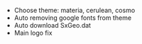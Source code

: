 * Choose theme: materia, cerulean, cosmo
* Auto removing google fonts from theme
* Auto download SxGeo.dat
* Main logo fix

